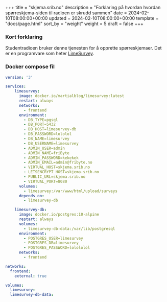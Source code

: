 +++
title = "skjema.srib.no"
description = "Forklaring på hvordan hvordan spørreskjema-siden til radioen er skrudd sammen"
date = 2024-02-10T08:00:00+00:00
updated = 2024-02-10T08:00:00+00:00
template = "docs/page.html"
sort_by = "weight"
weight = 5
draft = false
+++

### Kort forklaring

Studentradioen bruker denne tjenesten for å opprette spørreskjemaer. Det er en programvare som heter [LimeSurvey](https://github.com/LimeSurvey/LimeSurvey). 

### Docker compose fil

```yaml
version: '3'

services:
    limesurvey:
      image: docker.io/martialblog/limesurvey:latest
      restart: always
      networks:
        - frontend
      environment:
        - DB_TYPE=pgsql
        - DB_PORT=5432
        - DB_HOST=limesurvey-db
        - DB_PASSWORD=lololol
        - DB_NAME=limesurvey
        - DB_USERNAME=limesurvey
        - ADMIN_USER=admin
        - ADMIN_NAME=friByte
        - ADMIN_PASSWORD=kekekek
        - ADMIN_EMAIL=admin@fribyte.no
        - VIRTUAL_HOST=skjema.srib.no
        - LETSENCRYPT_HOST=skjema.srib.no
        - PUBLIC_URL=skjema.srib.no
        - VIRTUAL_PORT=8080
      volumes:
        - limesurvey:/var/www/html/upload/surveys
      depends_on:
        - limesurvey-db

    limesurvey-db:
      image: docker.io/postgres:10-alpine
      restart: always
      volumes:
        - limesurvey-db-data:/var/lib/postgresql
      environment:
        - POSTGRES_USER=limesurvey
        - POSTGRES_DB=limesurvey
        - POSTGRES_PASSWORD=lolololol
      networks:
        - frontend

networks:
  frontend:
    external: true

volumes:
  limesurvey:
  limesurvey-db-data:
```

